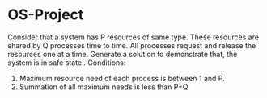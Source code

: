 # OS-Project
Consider that a system has P resources of same type. These resources are shared by Q processes time to time. All processes request and release the resources one at a time. Generate a solution to demonstrate that, the system is in safe state .
Conditions:

1.	Maximum resource need of each process is between 1 and P.
2.	Summation of all maximum needs is less than P+Q

